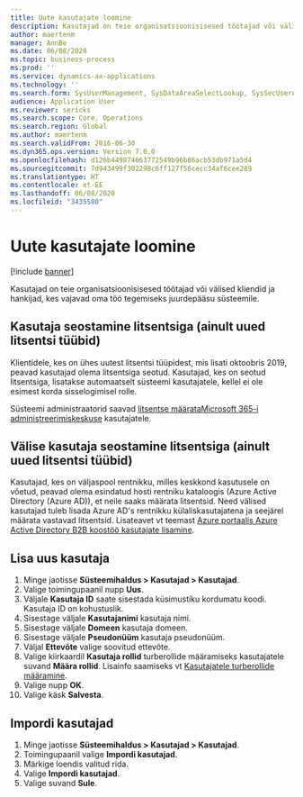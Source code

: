 ```yaml
---
title: Uute kasutajate loomine
description: Kasutajad on teie organisatsioonisisesed töötajad või välised kliendid ja hankijad, kes vajavad oma töö tegemiseks juurdepääsu süsteemile.
author: maertenm
manager: AnnBe
ms.date: 06/08/2020
ms.topic: business-process
ms.prod: ''
ms.service: dynamics-ax-applications
ms.technology: ''
ms.search.form: SysUserManagement, SysDataAreaSelectLookup, SysSecUserAddRoles, SysUserMSODSUserImport
audience: Application User
ms.reviewer: sericks
ms.search.scope: Core, Operations
ms.search.region: Global
ms.author: maertenm
ms.search.validFrom: 2016-06-30
ms.dyn365.ops.version: Version 7.0.0
ms.openlocfilehash: d126b449074663772549b96b86acb53db971a5d4
ms.sourcegitcommit: 7d943499f302298c6ff127f56cecc34af6cee289
ms.translationtype: HT
ms.contentlocale: et-EE
ms.lasthandoff: 06/08/2020
ms.locfileid: "3435580"
---
```

# <a name="create-new-users"></a>Uute kasutajate loomine

[!include [banner](../../includes/banner.md)]

Kasutajad on teie organisatsioonisisesed töötajad või välised kliendid ja hankijad, kes vajavad oma töö tegemiseks juurdepääsu süsteemile.

## <a name="associate-a-user-with-a-license-new-license-types-only"></a>Kasutaja seostamine litsentsiga (ainult uued litsentsi tüübid)
Klientidele, kes on ühes uutest litsentsi tüüpidest, mis lisati oktoobris 2019, peavad kasutajad olema litsentsiga seotud. Kasutajad, kes on seotud litsentsiga, lisatakse automaatselt süsteemi kasutajatele, kellel ei ole esimest korda sisselogimisel rolle.

Süsteemi administraatorid saavad [litsentse määrata](https://docs.microsoft.com/office365/admin/subscriptions-and-billing/assign-licenses-to-users?view=o365-worldwide)[Microsoft 365-i administreerimiskeskuse](https://docs.microsoft.com/office365/admin/admin-overview/about-the-admin-center?view=o365-worldwide) kasutajatele.

## <a name="associate-an-external-user-with-a-license-new-license-types-only"></a>Välise kasutaja seostamine litsentsiga (ainult uued litsentsi tüübid)
Kasutajad, kes on väljaspool rentnikku, milles keskkond kasutusele on võetud, peavad olema esindatud hosti rentniku kataloogis (Azure Active Directory (Azure AD)), et neile saaks määrata litsentsid. Need välised kasutajad tuleb lisada Azure AD's rentnikku külaliskasutajatena ja seejärel määrata vastavad litsentsid. Lisateavet vt teemast [Azure portaalis Azure Active Directory B2B koostöö kasutajate lisamine](https://docs.microsoft.com/azure/active-directory/b2b/add-users-administrator).

## <a name="add-a-new-user"></a>Lisa uus kasutaja
1. Minge jaotisse **Süsteemihaldus \> Kasutajad \> Kasutajad**.
2. Valige toimingupaanil nupp **Uus**.
3. Väljale **Kasutaja ID** saate sisestada küsimustiku kordumatu koodi. Kasutaja ID on kohustuslik.  
4. Sisestage väljale **Kasutajanimi** kasutaja nimi.  
5. Sisestage väljale **Domeen** kasutaja domeen.  
6. Sisestage väljale **Pseudonüüm** kasutaja pseudonüüm.  
7. Väljal **Ettevõte** valige soovitud ettevõte. 
8. Valige kiirkaardil **Kasutaja rollid** turberollide määramiseks kasutajatele suvand **Määra rollid**. Lisainfo saamiseks vt [Kasutajatele turberollide määramine](assign-users-security-roles.md).
9. Valige nupp **OK**.
10. Valige käsk **Salvesta**.

## <a name="import-users"></a>Impordi kasutajad
1. Minge jaotisse **Süsteemihaldus \> Kasutajad \> Kasutajad**.
2. Toimingupaanil valige **Impordi kasutajad**.
3. Märkige loendis valitud rida.
4. Valige **Impordi kasutajad**.
5. Valige suvand **Sule**.

